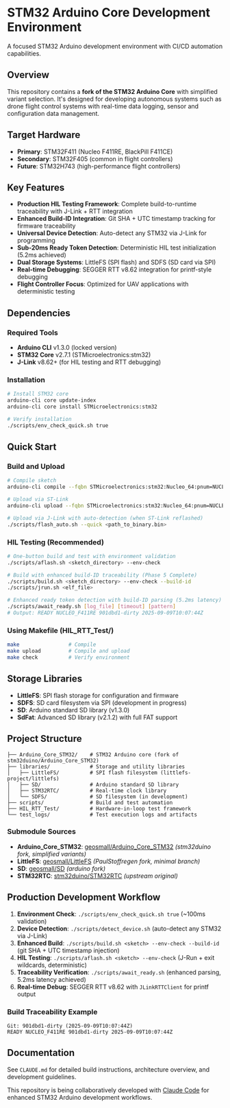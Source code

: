 # STM32 Arduino Core Development Environment

A focused STM32 Arduino development environment with CI/CD automation capabilities.

## Overview

This repository contains a **fork of the STM32 Arduino Core** with simplified variant selection. It's designed for developing autonomous systems such as drone flight control systems with real-time data logging, sensor and configuration data management.

## Target Hardware

- **Primary**: STM32F411 (Nucleo F411RE, BlackPill F411CE)
- **Secondary**: STM32F405 (common in flight controllers)
- **Future**: STM32H743 (high-performance flight controllers)

## Key Features

- **Production HIL Testing Framework**: Complete build-to-runtime traceability with J-Link + RTT integration
- **Enhanced Build-ID Integration**: Git SHA + UTC timestamp tracking for firmware traceability
- **Universal Device Detection**: Auto-detect any STM32 via J-Link for programming
- **Sub-20ms Ready Token Detection**: Deterministic HIL test initialization (5.2ms achieved)
- **Dual Storage Systems**: LittleFS (SPI flash) and SDFS (SD card via SPI)
- **Real-time Debugging**: SEGGER RTT v8.62 integration for printf-style debugging
- **Flight Controller Focus**: Optimized for UAV applications with deterministic testing

## Dependencies

### Required Tools
- **Arduino CLI** v1.3.0 (locked version)
- **STM32 Core** v2.7.1 (STMicroelectronics:stm32)
- **J-Link** v8.62+ (for HIL testing and RTT debugging)

### Installation
```bash
# Install STM32 core
arduino-cli core update-index
arduino-cli core install STMicroelectronics:stm32

# Verify installation
./scripts/env_check_quick.sh true
```

## Quick Start

### Build and Upload
```bash
# Compile sketch
arduino-cli compile --fqbn STMicroelectronics:stm32:Nucleo_64:pnum=NUCLEO_F411RE <sketch_directory>

# Upload via ST-Link
arduino-cli upload --fqbn STMicroelectronics:stm32:Nucleo_64:pnum=NUCLEO_F411RE <sketch_directory>

# Upload via J-Link with auto-detection (when ST-Link reflashed)
./scripts/flash_auto.sh --quick <path_to_binary.bin>
```

### HIL Testing (Recommended)
```bash
# One-button build and test with environment validation
./scripts/aflash.sh <sketch_directory> --env-check

# Build with enhanced build-ID traceability (Phase 5 Complete)
./scripts/build.sh <sketch_directory> --env-check --build-id
./scripts/jrun.sh <elf_file>

# Enhanced ready token detection with build-ID parsing (5.2ms latency)
./scripts/await_ready.sh [log_file] [timeout] [pattern]
# Output: READY NUCLEO_F411RE 901dbd1-dirty 2025-09-09T10:07:44Z
```

### Using Makefile (HIL_RTT_Test/)
```bash
make                # Compile
make upload         # Compile and upload
make check          # Verify environment
```

## Storage Libraries

- **LittleFS**: SPI flash storage for configuration and firmware
- **SDFS**: SD card filesystem via SPI (development in progress)
- **SD**: Arduino standard SD library (v1.3.0) 
- **SdFat**: Advanced SD library (v2.1.2) with full FAT support

## Project Structure

```
├── Arduino_Core_STM32/    # STM32 Arduino core (fork of stm32duino/Arduino_Core_STM32)
├── libraries/             # Storage and utility libraries
│   ├── LittleFS/          # SPI flash filesystem (littlefs-project/littlefs)
│   ├── SD/                # Arduino standard SD library
│   ├── STM32RTC/          # Real-time clock library
│   └── SDFS/              # SD filesystem (in development)
├── scripts/               # Build and test automation
├── HIL_RTT_Test/          # Hardware-in-loop test framework
└── test_logs/             # Test execution logs and artifacts
```

### Submodule Sources
- **Arduino_Core_STM32**: [geosmall/Arduino_Core_STM32](https://github.com/geosmall/Arduino_Core_STM32) *(stm32duino fork, simplified variants)*
- **LittleFS**: [geosmall/LittleFS](https://github.com/geosmall/LittleFS) *(PaulStoffregen fork, minimal branch)*
- **SD**: [geosmall/SD](https://github.com/geosmall/SD) *(arduino fork)*
- **STM32RTC**: [stm32duino/STM32RTC](https://github.com/stm32duino/STM32RTC) *(upstream original)*

## Production Development Workflow

1. **Environment Check**: `./scripts/env_check_quick.sh true` (~100ms validation)
2. **Device Detection**: `./scripts/detect_device.sh` (auto-detect any STM32 via J-Link)
3. **Enhanced Build**: `./scripts/build.sh <sketch> --env-check --build-id` (git SHA + UTC timestamp injection)
4. **HIL Testing**: `./scripts/aflash.sh <sketch> --env-check` (J-Run + exit wildcards, deterministic)
5. **Traceability Verification**: `./scripts/await_ready.sh` (enhanced parsing, 5.2ms latency achieved)
6. **Real-time Debug**: SEGGER RTT v8.62 with `JLinkRTTClient` for printf output

### Build Traceability Example
```
Git: 901dbd1-dirty (2025-09-09T10:07:44Z)
READY NUCLEO_F411RE 901dbd1-dirty 2025-09-09T10:07:44Z
```

## Documentation

See `CLAUDE.md` for detailed build instructions, architecture overview, and development guidelines.

This repository is being collaboratively developed with [Claude Code](https://claude.ai/code) for enhanced STM32 Arduino development workflows.